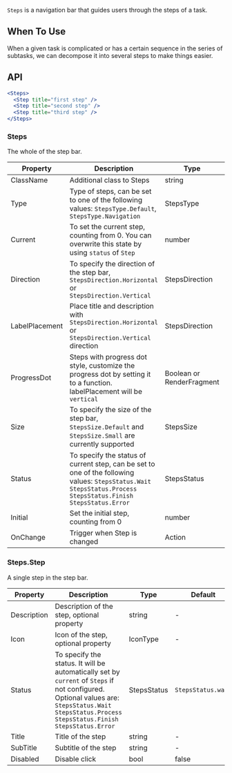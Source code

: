 ﻿`Steps` is a navigation bar that guides users through the steps of a task.

## When To Use

When a given task is complicated or has a certain sequence in the series of subtasks, we can decompose it into several steps to make things easier.

## API

```jsx
<Steps>
  <Step title="first step" />
  <Step title="second step" />
  <Step title="third step" />
</Steps>
```

### Steps

The whole of the step bar.

| Property | Description | Type | Default | Version |
| --- | --- | --- | --- | --- |
| ClassName | Additional class to Steps | string | - |  |
| Type | Type of steps, can be set to one of the following values: `StepsType.Default`, `StepsType.Navigation` | StepsType | `StepsType.Default` |  |
| Current | To set the current step, counting from 0. You can overwrite this state by using `status` of `Step` | number | 0 |  |
| Direction | To specify the direction of the step bar, `StepsDirection.Horizontal` or `StepsDirection.Vertical` | StepsDirection | `StepsDirection.Horizontal` |  |
| LabelPlacement | Place title and description with `StepsDirection.Horizontal` or `StepsDirection.Vertical` direction | StepsDirection |  `StepsDirection.Horizontal` |  |
| ProgressDot | Steps with progress dot style, customize the progress dot by setting it to a function. labelPlacement will be `vertical` | Boolean or RenderFragment | false |  |
| Size | To specify the size of the step bar, `StepsSize.Default` and `StepsSize.Small` are currently supported | StepsSize | `StepsSize.Default` |  |
| Status | To specify the status of current step, can be set to one of the following values: `StepsStatus.Wait` `StepsStatus.Process` `StepsStatus.Finish` `StepsStatus.Error` | StepsStatus | `StepsStatus.Process` |  |
| Initial | Set the initial step, counting from 0 | number | 0 |  |
| OnChange | Trigger when Step is changed | Action<int> | - |  |

### Steps.Step

A single step in the step bar.

| Property | Description | Type | Default | Version |
| --- | --- | --- | --- | --- |
| Description | Description of the step, optional property | string | - |  |
| Icon | Icon of the step, optional property | IconType | - |  |
| Status | To specify the status. It will be automatically set by `current` of `Steps` if not configured. Optional values are: `StepsStatus.Wait` `StepsStatus.Process` `StepsStatus.Finish` `StepsStatus.Error` | StepsStatus | `StepsStatus.wait` |  |
| Title | Title of the step | string | - |  |
| SubTitle | Subtitle of the step | string | - |  |
| Disabled | Disable click | bool | false |  |